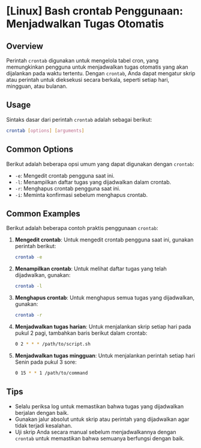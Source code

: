 # [Linux] Bash crontab Penggunaan: Menjadwalkan Tugas Otomatis

## Overview
Perintah `crontab` digunakan untuk mengelola tabel cron, yang memungkinkan pengguna untuk menjadwalkan tugas otomatis yang akan dijalankan pada waktu tertentu. Dengan `crontab`, Anda dapat mengatur skrip atau perintah untuk dieksekusi secara berkala, seperti setiap hari, mingguan, atau bulanan.

## Usage
Sintaks dasar dari perintah `crontab` adalah sebagai berikut:

```bash
crontab [options] [arguments]
```

## Common Options
Berikut adalah beberapa opsi umum yang dapat digunakan dengan `crontab`:

- `-e`: Mengedit crontab pengguna saat ini.
- `-l`: Menampilkan daftar tugas yang dijadwalkan dalam crontab.
- `-r`: Menghapus crontab pengguna saat ini.
- `-i`: Meminta konfirmasi sebelum menghapus crontab.

## Common Examples
Berikut adalah beberapa contoh praktis penggunaan `crontab`:

1. **Mengedit crontab**:
   Untuk mengedit crontab pengguna saat ini, gunakan perintah berikut:
   ```bash
   crontab -e
   ```

2. **Menampilkan crontab**:
   Untuk melihat daftar tugas yang telah dijadwalkan, gunakan:
   ```bash
   crontab -l
   ```

3. **Menghapus crontab**:
   Untuk menghapus semua tugas yang dijadwalkan, gunakan:
   ```bash
   crontab -r
   ```

4. **Menjadwalkan tugas harian**:
   Untuk menjalankan skrip setiap hari pada pukul 2 pagi, tambahkan baris berikut dalam crontab:
   ```bash
   0 2 * * * /path/to/script.sh
   ```

5. **Menjadwalkan tugas mingguan**:
   Untuk menjalankan perintah setiap hari Senin pada pukul 3 sore:
   ```bash
   0 15 * * 1 /path/to/command
   ```

## Tips
- Selalu periksa log untuk memastikan bahwa tugas yang dijadwalkan berjalan dengan baik.
- Gunakan jalur absolut untuk skrip atau perintah yang dijadwalkan agar tidak terjadi kesalahan.
- Uji skrip Anda secara manual sebelum menjadwalkannya dengan `crontab` untuk memastikan bahwa semuanya berfungsi dengan baik.